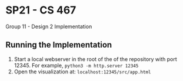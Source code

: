# SP21 - CS 467
Group 11 - Design 2 Implementation

## Running the Implementation
1. Start a local webserver in the root of the of the repository with port 12345. For example, `python3 -m http.server 12345`
2. Open the visualization at: `localhost:12345/src/app.html`
